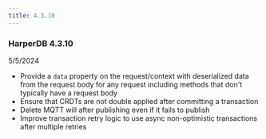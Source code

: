 ```yaml
---
title: 4.3.10
---
```


### HarperDB 4.3.10

5/5/2024

- Provide a `data` property on the request/context with deserialized data from the request body for any request including methods that don't typically have a request body
- Ensure that CRDTs are not double applied after committing a transaction
- Delete MQTT will after publishing even if it fails to publish
- Improve transaction retry logic to use async non-optimistic transactions after multiple retries
